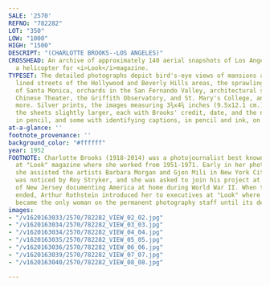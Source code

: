 ```yaml
---
SALE: '2570'
REFNO: "782282"
LOT: "350"
LOW: "1000"
HIGH: "1500"
DESCRIPT: "(CHARLOTTE BROOKS--LOS ANGELES)"
CROSSHEAD: An archive of approximately 140 aerial snapshots of Los Angeles taken from
  a helicopter for <i>Look</i>magazine.
TYPESET: The detailed photographs depict bird's-eye views of mansions and palm tree
  lined streets of the Hollywood and Beverly Hills areas, the sprawling coast lines
  of Santa Monica, orchards in the San Fernando Valley, architectural shots of Grauman's
  Chinese Theater, the Griffith Observatory, and St. Mary's College, and considerably
  more. Silver prints, the images measuring 3¾x4¾ inches (9.5x12.1 cm.), and the reverse,
  the sheets slightly larger, each with Brooks' credit, date, and the notation LA,
  in pencil, and some with identifying captions, in pencil and ink, on verso. 1952
at-a-glance: ''
footnote_provenance: ''
background_color: "#ffffff"
year: 1952
FOOTNOTE: Charlotte Brooks (1918-2014) was a photojournalist best known for her work
  at "Look" magazine where she worked from 1951-1971. Early in her photographic career
  she assisted the artists Barbara Morgan and Gjon Mili in New York City. Her work
  was noticed by Roy Stryker, and she was asked to join his project at Standard Oil
  of New Jersey documenting America at home during World War II. When the project
  ended, Arthur Rothstein introduced her to executives at "Look" where she eventually
  became the only woman on the permanent photography staff until its demise in 1971.
images:
- "/v1620163033/2570/782282_VIEW_02_02.jpg"
- "/v1620163034/2570/782282_VIEW_03_03.jpg"
- "/v1620163034/2570/782282_VIEW_04_04.jpg"
- "/v1620163035/2570/782282_VIEW_05_05.jpg"
- "/v1620163036/2570/782282_VIEW_06_06.jpg"
- "/v1620163039/2570/782282_VIEW_07_07.jpg"
- "/v1620163040/2570/782282_VIEW_08_08.jpg"

---
```

